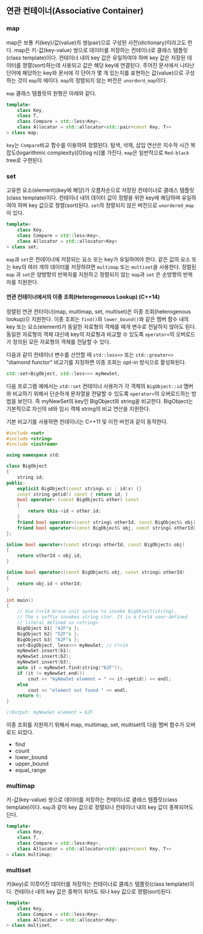 ## 연관 컨테이너(Associative Container)

### map 
map은 보통 키(key)/값(value)의 쌍(pair)으로 구성된 사전(dictionary)이라고도 한다. map은 키-값(key-value) 쌍으로 데이터를 저장하는 컨테이너로 클래스 템플릿(class template)이다. 컨테이너 내의 key 값은 유일하여야 하며 key 값은 저장된 데이터를 졍렬(sort)하는데 사용되고 값은 해당 key에 연결된다. 주어진 문서에서 나타난 단어에 해당하는 key와 문서에 각 단어가 몇 개 있는지를 표현하는 값(value)으로 구성하는 것이 ```map```의 에이다. ```map```의 정렬되지 않는 버전은 ```unorderd_map```이다.   

```map``` 클래스 템플릿의 원형은 아래와 같다. 

```c++
template<
    class Key,
    class T,
    class Compare = std::less<Key>,
    class Allocator = std::allocator<std::pair<const Key, T>>
> class map;
```
```key```는 ```Compare```비교 함수를 이용하여 정렬된다. 탐색, 삭제, 삽입 연산은 지수적 시간 복잡도(logarithmic complexity)[O(log n)]롤 가진다.
```map```은 일반적으로 ```Red-black``` tree로 구현된다. 


### set 
고유한 요소(element)(key에 해당)가 오름차순으로 저장된 컨테이너로 클래스 템플릿(class template)이다. 컨테이너 내의 데이터 값이 정렬을 위한 key에 해당하며 유일하여야 하며 key 값으로 졍렬(sort)된다. ```set```의 정렬되지 않은 버전으로 ```unordered_map```이 있다. 

```c++
template<
    class Key,
    class Compare = std::less<Key>,
    class Allocator = std::allocator<Key>
> class set;
```
```map```과 ```set```은 컨테이너에 저장되는 요소 또는 key가 유일하여야 한다. 같은 값의 요소 또는 key의 여러 개의 데이터를 저장하려면 
```multimap``` 또는 ```multiset```을 사용한다. 
정렬된 ```map``` 과 ```set```은 양뱡향의 반복자를 지원하고 정렬되지 않는 ```map```과 ```set``` 은 순뱡향의 반복자를 지원한다. 


#### 연관 컨테이너에서의 이종 조회(Heterogeneous Lookup) (C++14)

정렬된 연관 컨터이너(map, multimap, set, multiset)은 이종 조회(heterogenous lookup)으 지원한다. 이종 조회는 ```find()```와 ```lower_bound()```와 같은 
멤버 함수 내의 key 또는 요소(element)가 동알한 자료형의 객체를 매개 변수로 전달하지 않아도 된다. 동일한 자료형의 객체 대신에 key의 자료형과 비교할 수 있도록
 ```operator<```의 오버로드가 정의된 모든 자료형의 객체를 전달할 수 있다.  

다음과 같이 컨테이너 변수를 선언할 때 ```std::less<>``` 또는 ```std::greater<>``` "diamond functor" 비교기를 지정하면 이종 조회는 opt-in 방식으로 활성화된다. 
```c++
std::set<BigObject, std::less<>> myNewSet;
```

다음 프로그램 예에서는 ```std::set``` 컨테이너 사용자가 각 객체의 ```BigObject::id``` 멤버와 비교하기 위해서 단순하게 문자열을 전달할 수 있도록 ```operator<```의 오버로드하는 
방법을 보인다. 즉 myNewSet의 key인 BigObject와 string을 비교한다. BigObject는 기본적으로 자신의 id와 임시 객체 string의 비교 연산을 지원한다. 

기본 비교기를 사용하면 컨테이너는 C++11 및 이전 버전과 같이 동작한다.

```c++
#include <set>
#include <string>
#include <iostream>

using namespace std;

class BigObject
{
    string id;
public:   
    explicit BigObject(const string& s) : id(s) {}
    const string getid() const { return id; }
    bool operator< (const BigObject& other) const
    {
        return this->id < other.id;
    }
    friend bool operator<(const string& otherId, const BigObject& obj);
    friend bool operator<(const BigObject& obj, const string& otherId);
};

inline bool operator<(const string& otherId, const BigObject& obj)
{
    return otherId < obj.id;
}

inline bool operator<(const BigObject& obj, const string& otherId)
{
    return obj.id < otherId;
}

int main()
{
    // Use C++14 brace-init syntax to invoke BigObject(string).
    // The s suffix invokes string ctor. It is a C++14 user-defined
    // literal defined in <string>
    BigObject b1{ "42F"s };
    BigObject b2{ "52F"s };
    BigObject b3{ "62F"s };
    set<BigObject, less<>> myNewSet; // C++14
    myNewSet.insert(b1);
    myNewSet.insert(b2);
    myNewSet.insert(b3);
    auto it = myNewSet.find(string("62F"));
    if (it != myNewSet.end())
        cout << "myNewSet element = " << it->getid() << endl;
    else
        cout << "element not found " << endl;
    return 0;
}

//Output: myNewSet element = 62F
```

이종 조회를 지원하기 위해서 map, multimap, set, multiset의 다음 멤버 함수가 오버로드 되었다. 

* find
* count
* lower_bound
* upper_bound
* equal_range

### multimap
키-값(key-value) 쌍으로 데이터를 저장하는 컨테이너로 클래스 템플릿(class template)이다. ``map``과 같이 key 값으로 정렬되나 컨테이너 내의 key 값이 종복되어도 딘다. 

```c++
template<
    class Key,
    class T,
    class Compare = std::less<Key>,
    class Allocator = std::allocator<std::pair<const Key, T>>
> class multimap;
```

### multiset
키(key)로 이루어진 데이터를 저장하는 컨테이너로 클래스 템플릿(class template)이다. 컨테이너 내의 key 값은 중복이 되어도 되나 key 값으로 졍렬(sort)된다. 

```c++
template<
    class Key,
    class Compare = std::less<Key>,
    class Allocator = std::allocator<Key>
> class multiset;
```
